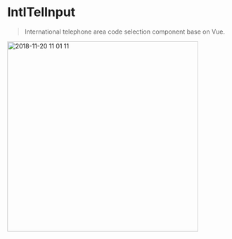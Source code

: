 # IntlTelInput

>  International telephone area code selection component base on Vue.

<img width="434" alt="2018-11-20 11 01 11" src="https://user-images.githubusercontent.com/9512362/48748981-b54fb100-ecb3-11e8-8225-08aca68e8e32.png">
